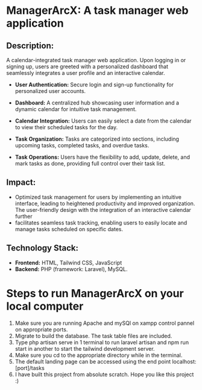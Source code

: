 # ManagerArcX: A task manager web application
## Description: 
A calendar-integrated task manager web application. Upon logging in or signing up, users are greeted
with a personalized dashboard that seamlessly integrates a user profile and an interactive calendar.

- **User Authentication:** Secure login and sign-up functionality for personalized user accounts.
  
- **Dashboard:** A centralized hub showcasing user information and a dynamic calendar for intuitive task management.

- **Calendar Integration:** Users can easily select a date from the calendar to view their scheduled tasks for the day.

- **Task Organization:** Tasks are categorized into sections, including upcoming tasks, completed tasks, and overdue tasks.

- **Task Operations:** Users have the flexibility to add, update, delete, and mark tasks as done, providing full control over their task list.

## Impact: 

- Optimized task management for users by implementing an intuitive interface, leading to heightened productivity and improved organization. The user-friendly design with the integration of an interactive calendar further
- facilitates seamless task tracking, enabling users to easily locate and manage tasks scheduled on specific dates.
  
## Technology Stack:

- **Frontend:** HTML, Tailwind CSS, JavaScript
- **Backend:** PHP (framework: Laravel), MySQL.


# Steps to run ManagerArcX on your local computer
1. Make sure you are running Apache and mySQl on xampp control pannel on appropriate ports.
2. Migrate to build the database. The task table files are included.
3. Type php artisan serve in 1 terminal to run laravel artisan and npm run start in another to start the tailwind development server.
4. Make sure you cd to the appropriate directory while in the terminal.
5. The default landing page can be accessed using the end point localhost:[port]/tasks
6. I have built this project from absolute scratch. Hope you like this project :)
